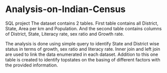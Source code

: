 # Analysis-on-Indian-Census

SQL project The dataset contains 2 tables. First table contains all District, State, Area per km and Population. And the second table contains columns of District, State, Literacy rate, sex ratio and Growth rate.

The analysis is done using simple query to identify State and District wise status in terms of growth, sex ratio and literacy rate. Inner join and left join are used to link the data enumerated in each dataset. Addition to this one table is created to identify topstates on the basing of different factors with the provided information.
